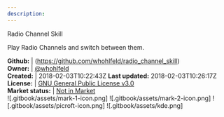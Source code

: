 ```yaml
---
description: 
---
```

Radio Channel Skill

Play Radio Channels and switch between them.

**Github:** | (https://github.com/whohlfeld/radio_channel_skill)  
**Owner:** | [@whohlfeld](https://github.com/whohlfeld)  
**Created:** | 2018-02-03T10:22:43Z  **Last updated:** 2018-02-03T10:26:17Z  
**License:** | [GNU General Public License v3.0](https://api.github.com/licenses/gpl-3.0)  
**Market status:** | [Not in Market](https://market.mycroft.ai/skill/)  
 ![.gitbook/assets/mark-1-icon.png]  ![.gitbook/assets/mark-2-icon.png]  ![.gitbook/assets/picroft-icon.png]  ![.gitbook/assets/kde.png]  
